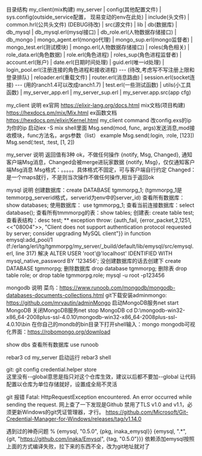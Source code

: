 目录结构
  my_client(mix构建)
  my_server | config(其他配置文件) | sys.config(outside_service配置， 现易变动的env在此处)
            | include(头文件) | common.hrl(公共头文件) (DEBUG待改)
            | src(源文件) | lib | db(数据库) | db_mysql
                                                      | db_mysql.erl(mysql接口)
                                                      | db_role.erl(人物数据存储接口)
                                            | db_mongo
                                                      | mongo_agent.erl(mongo代理)
                                                      | mongo_sup.erl(mongo监督者)
                                                      | mongo_test.erl(测试模块)
                                                      | mongo.erl(人物数据存储接口)
                                | roles(角色相关) | role_data.erl(角色数据)
                                                  | role.erl(角色进程)
                                                  | roles_sup(角色进程监督者)
                                | account.erl(账户)
                                | date.erl(日期时间处理)
                                | guid.erl(唯一id处理)
                                | login_pool.erl(注册连接的角色进程和接收进程) --- (待改,考虑写不写注册上限和登录排队)
                                | reloader.erl(重载文件)
                                | router.erl(消息路由)
                                | session.erl(socket连接) --- (用的ranch1.4可以改成ranch1.7)
                                | test.erl(一些测试函数)
                                | utils(小工具函数)
                          | my_server_app.erl
                          | my_server_sup.erl
                          | my_server.app.src(app cfg)



my_client 说明
ex官网 https://elixir-lang.org/docs.html
mix文档(项目构建) https://hexdocs.pm/mix/Mix.html
ex函数文档 https://hexdocs.pm/elixir/Kernel.html
my_client command
改config.exs的ip为你的ip
启动iex -S mix
shell里面
  Msg.send(mod, func, args)发送消息,mod接收模块，func方法名，args参数（list）
example
  Msg.send(:login, :role, [123])
  Msg.send(:test, :test, [1, 2]) 

my_server 说明
返回值有3种
  ok，不做任何操作
  {notify, Msg, Changed}, 通知客户端Msg消息，Changed会被merge进玩家数据
  {notify, Msg}，仅仅通知客户端Msg消息
  Msg格式：。。。。。具体格式不固定，可与客户端自行约定
  Changed：是一个maps就行，不是则当次操作不做任何操作,相当于返回ok


mysql 说明
  创建数据库：create DATABASE tgmmorpg_1; (tgmmorpg_1是temmorpg_serverid格式，serverid为env中的server_id)
  查看所有数据库：show databases;
  使用数据库： use tgmmorpg_1;
  查看当前连接数据库：select database();
  查看所有tmmmorpg的表：show tables;
  创建表: create table test;
  查看表结构：desc test;
  ** exception throw: {auth_fail,
                        {error_packet,2,1251,<<"08004">>,
                            "Client does not support authentication protocol requested by server; consider upgrading MySQL client"}}
     in function  emysql:add_pool/1 (f:/erlang/erl/tg/tgmmorpg/my_server/_build/default/lib/emysql/src/emysql.erl, line 317)
  解决 ALTER USER 'root'@'localhost' IDENTIFIED WITH mysql_native_password BY '123456';
  没创建数据库的话去创建下 create DATABASE tgmmorpg;
  删除数据库 drop database tgmmorpg;
  删除表 drop table role;
  or     drop table tgmmorpg.role;
  mysql -u root -p123456

mongodb 说明
  菜鸟：https://www.runoob.com/mongodb/mongodb-databases-documents-collections.html
  git下载安装adminmongo: https://github.com/mrvautin/adminMongo
  启动MongoDB服务net start MongoDB
  关闭MongoDB服务net stop MongoDB
  cd D:\mongodb-win32-x86_64-2008plus-ssl-4.0.10\mongodb-win32-x86_64-2008plus-ssl-4.0.10\bin
  在你自己的mondb的bin目录下打开shell输入：mongo
  mongodb可视化界面：https://robomongo.org/download

  show dbs 查看所有数据库
  use runoob

rebar3
  cd my_server
  启动运行 rebar3 shell

git:
  git config  credential.helper store                                             
  这里没有--global意思是指只对这个仓库生效，建议以后都不要加--global
  让代码配置以仓库为单位存储就好，设置成全局不灵活

  git 报错
  Fatal: HttpRequestException encountered. An error occurred while sending the request.
  网上查了一下发现是Github 禁用了TLS v1.0 and v1.1，必须更新Windows的git凭证管理器，才行。 
  https://github.com/Microsoft/Git-Credential-Manager-for-Windows/releases/tag/v1.14.0


遇到过的神奇问题
  % {emysql, "0.5.0", {pkg, inaka_emysql}}
  {emysql, ".*", {git, "https://github.com/inaka/Emysql", {tag, "0.5.0"}}}
  依赖添加emysql按照上面的方式编译失败，拉下来的东西不全，改为git地址就对了

